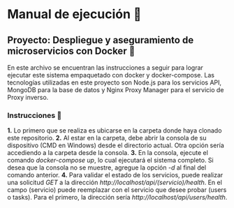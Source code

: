 # Manual de ejecución 📖
## **Proyecto:** Despliegue y aseguramiento de microservicios con Docker 🐳
En este archivo se encuentran las instrucciones a seguir para lograr ejecutar este 
sistema empaquetado con docker y docker-compose.
Las tecnologías utilizadas en este proyecto son Node.js para los servicios API, 
MongoDB para la base de datos y Nginx Proxy Manager para el servicio de Proxy
inverso.
### **Instrucciones** 🧾
**1.** Lo primero que se realiza es ubicarse en la carpeta donde haya clonado este
repositorio.
**2.** Al estar en la carpeta, debe abrir la consola de su dispositivo (CMD en Windows)
desde el directorio actual. Otra opción sería accediendo a la carpeta desde la consola.
**3.** En la consola, ejecute el comando *docker-compose up*, lo cual ejecutará el sistema completo. 
Si desea que la consola no se muestre, agregue la opción *-d* al final del comando anterior.
**4.** Para validar el estado de los servicios, puede realizar una solicitud *GET* a la dirección
*http://localhost/api/(servicio)/health*. En el campo (servicio) puede reemplazar con el servicio que desee
probar (users o tasks). Para el primero, la dirección sería *http://localhost/api/users/health*.
